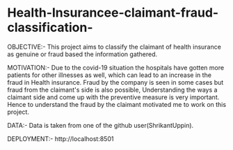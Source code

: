 # Health-Insurancee-claimant-fraud-classification-

OBJECTIVE:- This project aims to classify the claimant of health insurance as genuine or fraud based the information gathered. 

MOTIVATION:- Due to the covid-19 situation the hospitals have gotten more patients for other illnesses as well, which can lead to an increase in the fraud in Health insurance. Fraud by the company is seen in some cases but fraud from the claimant's side is also possible, Understanding the ways a claimant side and come up with the preventive measure is very important. Hence to understand the fraud by the claimant motivated me to work on this project.

DATA:- Data is taken from one of the github user(ShrikantUppin).

DEPLOYMENT:- http://localhost:8501

